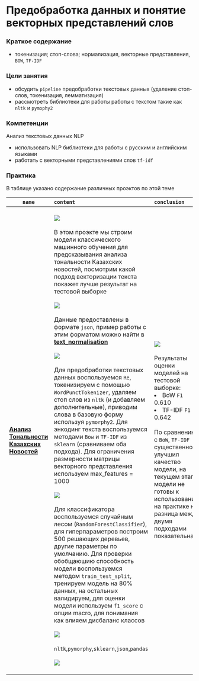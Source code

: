 # Предобработка данных и понятие векторных представлений слов

### **Краткое содержание**
- токенизация; стоп-слова; нормализация, векторные представления, <code>BOW</code>, <code>TF-IDF</code>

### **Цели занятия**

- обсудить <code>pipeline</code> предобработки текстовых данных (удаление стоп-слов, токенизация, лемматизация)
- рассмотреть библиотеки для работы работы с текстом такие как <code>nltk</code> и `pymophy2`

### **Компетенции**

Анализ текстовых данных NLP
- использовать NLP библиотеки для работы с русским и английским языками 
- работать с векторными представлениями слов <code>tf-idf</code>

### **Практика**

В таблице указано содержание различных проэктов по этой теме 

| <code>name</code> | <code>content</code>                                                                                                        | <code>conclusion</code> |
|-----------------------|:-----------------------------------------------------------------------------------------------------------------------------|:-------------|
| **[Анализ Тональности Казахских Новостей](https://github.com/shtrausslearning/otus_nlp_course/blob/main/3_Классические%20методы%20NLP/9_Предобработка%20данных%20и%20понятие%20векторных%20представлений%20слов/khazah-news-sentiment.ipynb)** | <br> ![](https://img.shields.io/badge/Project-Information-4169E1) <br><br> В этом проэкте мы строим модели классического машинного обучения для предсказывания анализа тональности Казахских новостей, посмотрим какой подход векторизации текста покажет лучше результат на тестовой выборке <br><br> ![](https://img.shields.io/badge/Input-Data-DE3163) <br><br> Данные предоставлены в формате `json`, пример работы с этим форматом можно найти в **[text_normalisation](https://github.com/shtrausslearning/otus_nlp_course/blob/main/3_Классические%20методы%20NLP/9_Предобработка%20данных%20и%20понятие%20векторных%20представлений%20слов/text_normalisation.md)** <br><br> ![](https://img.shields.io/badge/Text-Preprocessing-9ACD32) <br><br> Для предобработки текстовых данных воспользуемся <code>Re</code>, токенизируем с помощью `WordPunctTokenizer`, удаляем стоп слов из `nltk` (и добавляем дополнительные), приводим слова в базовую форму используя `pymorphy2`. Для энкодинг текста воспользуемся методами <code>Bow</code>  и <code>TF-IDF</code> из <code>sklearn</code> (сравниваем оба подхода). Для ограничения размерности матрицы векторного представления используем max_features = 1000 <br><br> ![](https://img.shields.io/badge/Modeling-Process-3CB371) <br><br> Для классификатора воспользуемся случайным лесом (<code>RandomForestClassifier</code>), для гиперпараметров построим 500 решающих деревьев, другие параметры по умолчанию. Для проверки обобщаюшию способность модели воспользуемся методом <code>train_test_split</code>, тренируем модель на 80% данных, на остальных валидируем, для оценки модели используем <code>f1_score</code> с опции macro, для понимания как влияем дисбаланс классов <br><br> ![](https://img.shields.io/badge/Library-Stack-FFBF00) <br><br> <code>nltk</code>,<code>pymorphy</code>,<code>sklearn</code>,<code>json</code>,<code>pandas</code> <br><br> ![](https://img.shields.io/badge/GitHub-Gist-DA70D6)  <br><br>   |  ![](https://img.shields.io/badge/Model-Generalisation-8A2BE2)  <br><br> Результаты оценки моделей на тестовой выборке: <br> <li>BoW `F1` 0.610 </li><li>TF-IDF `F1` 0.642</li> <br>По сравнению с `BoW`, `TF-IDF` существенно улучшил качество модели, на текущем этапе модели не готовы к использованию на практике но разница между двумя подходами показательна |

